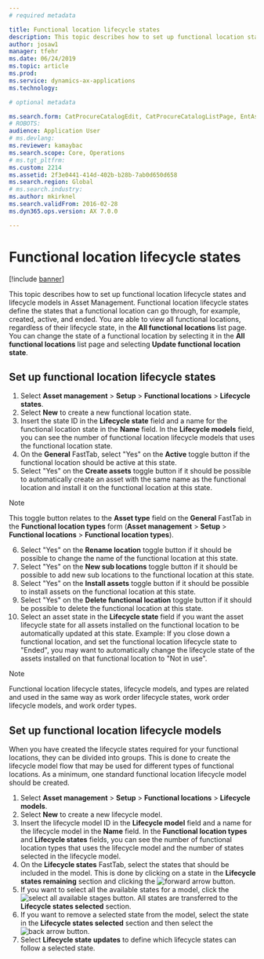 ```yaml
---
# required metadata

title: Functional location lifecycle states
description: This topic describes how to set up functional location states and lifecycle models in Asset Management.
author: josaw1
manager: tfehr
ms.date: 06/24/2019
ms.topic: article
ms.prod: 
ms.service: dynamics-ax-applications
ms.technology: 

# optional metadata

ms.search.form: CatProcureCatalogEdit, CatProcureCatalogListPage, EntAssetFunctionalLocationLifecycleModel
# ROBOTS: 
audience: Application User
# ms.devlang: 
ms.reviewer: kamaybac
ms.search.scope: Core, Operations
# ms.tgt_pltfrm: 
ms.custom: 2214
ms.assetid: 2f3e0441-414d-402b-b28b-7ab0d650d658
ms.search.region: Global
# ms.search.industry: 
ms.author: mkirknel
ms.search.validFrom: 2016-02-28
ms.dyn365.ops.version: AX 7.0.0

---
```


# Functional location lifecycle states

[!include [banner](../../includes/banner.md)]

 

This topic describes how to set up functional location lifecycle states and lifecycle models in Asset Management. Functional location lifecycle states define the states that a functional location can go through, for example, created, active, and ended. You are able to view all functional locations, regardless of their lifecycle state, in the **All functional locations** list page. You can change the state of a functional location by selecting it in the **All functional locations** list page and selecting **Update functional location state**.

## Set up functional location lifecycle states

1. Select **Asset management** > **Setup** > **Functional locations** > **Lifecycle states**.
2. Select **New** to create a new functional location state.
3. Insert the state ID in the **Lifecycle state** field and a name for the functional location state in the **Name** field. In the **Lifecycle models** field, you can see the number of functional location lifecycle models that uses the functional location state.
4. On the **General** FastTab, select "Yes" on the **Active** toggle button if the functional location should be active at this state.
5. Select "Yes" on the **Create assets** toggle button if it should be possible to automatically create an asset with the same name as the functional location and install it on the functional location at this state.  
>[!NOTE]
>This toggle button relates to the **Asset type** field on the **General** FastTab in the **Functional location types** form (**Asset management** > **Setup** > **Functional locations** > **Functional location types**).
6. Select "Yes" on the **Rename location** toggle button if it should be possible to change the name of the functional location at this state.
7. Select "Yes" on the **New sub locations** toggle button if it should be possible to add new sub locations to the functional location at this state.
8. Select "Yes" on the **Install assets** toggle button if it should be possible to install assets on the functional location at this state.
9. Select "Yes" on the **Delete functional location** toggle button if it should be possible to delete the functional location at this state.
10. Select an asset state in the **Lifecycle state** field if you want the asset lifecycle state for all assets installed on the functional location to be automatically updated at this state. Example: If you close down a functional location, and set the functional location lifecycle state to "Ended", you may want to automatically change the lifecycle state of the assets installed on that functional location to "Not in use".


>[!NOTE]
>Functional location lifecycle states, lifecycle models, and types are related and used in the same way as work order lifecycle states, work order lifecycle models, and work order types. 

## Set up functional location lifecycle models

When you have created the lifecycle states required for your functional locations, they can be divided into groups. This is done to create the lifecycle model flow that may be used for different types of functional locations. As a minimum, one standard functional location lifecycle model should be created.

1. Select **Asset management** > **Setup** > **Functional locations** > **Lifecycle models**.
2. Select **New** to create a new lifecycle model.
3. Insert the lifecycle model ID in the **Lifecycle model** field and a name for the lifecycle model in the **Name** field. In the **Functional location types** and **Lifecycle states** fields, you can see the number of functional location types that uses the lifecycle model and the number of states selected in the lifecycle model.
4. On the **Lifecycle states** FastTab, select the states that should be included in the model. This is done by clicking on a state in the **Lifecycle states remaining** section and clicking the ![forward arrow](media/02-setup-for-functional-locations.png) button.
5. If you want to select all the available states for a model, click the ![select all available stages](media/03-setup-for-functional-locations.png) button. All states are transferred to the **Lifecycle states selected** section.
6. If you want to remove a selected state from the model, select the state in the **Lifecycle states selected** section and then select the ![back arrow](media/04-setup-for-functional-locations.png) button.
7. Select **Lifecycle state updates** to define which lifecycle states can follow a selected state.
